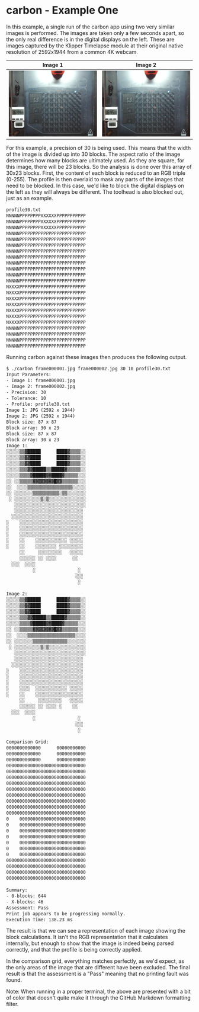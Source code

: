 # carbon - Example One
In this example, a single run of the carbon app using two very similar images is performed. The images are taken only a few seconds apart, so the only real difference is in the digital displays on the left. These are images captured by the Klipper Timelapse module at their original native resolution of 2592x1944 from a common 4K webcam.

| Image 1 | Image 2|
|---------|--------|
|<img src=frame000001.jpg> |<img src=frame000002.jpg>|

For this example, a precision of 30 is being used. This means that the width of the image is divided up into 30 blocks. The aspect ratio of the image determines how many blocks are ultimately used. As they are square, for this image, there will be 23 blocks. So the analysis is done over this array of 30x23 blocks. First, the content of each block is reduced to an RGB triple (0-255). The profile is then overlaid to mask any parts of the images that need to be blocked. In this case, we'd like to block the digital displays on the left as they will always be different. The toolhead is also blocked out, just as an example. 

```
profile30.txt
NNNNNPPPPPPPPXXXXXXPPPPPPPPPPP
NNNNNPPPPPPPPXXXXXXPPPPPPPPPPP
NNNNNPPPPPPPPXXXXXXPPPPPPPPPPP
NNNNNPPPPPPPPPPPPPPPPPPPPPPPPP
NNNNNPPPPPPPPPPPPPPPPPPPPPPPPP
NNNNNPPPPPPPPPPPPPPPPPPPPPPPPP
NNNNNPPPPPPPPPPPPPPPPPPPPPPPPP
NNNNNPPPPPPPPPPPPPPPPPPPPPPPPP
NNNNNPPPPPPPPPPPPPPPPPPPPPPPPP
NNNNNPPPPPPPPPPPPPPPPPPPPPPPPP
NNNNNPPPPPPPPPPPPPPPPPPPPPPPPP
NNNNNPPPPPPPPPPPPPPPPPPPPPPPPP
NXXXXPPPPPPPPPPPPPPPPPPPPPPPPP
NXXXXPPPPPPPPPPPPPPPPPPPPPPPPP
NXXXXPPPPPPPPPPPPPPPPPPPPPPPPP
NXXXXPPPPPPPPPPPPPPPPPPPPPPPPP
NXXXXPPPPPPPPPPPPPPPPPPPPPPPPP
NXXXXPPPPPPPPPPPPPPPPPPPPPPPPP
NXXXXPPPPPPPPPPPPPPPPPPPPPPPPP
NNNNNPPPPPPPPPPPPPPPPPPPPPPPPP
NNNNNPPPPPPPPPPPPPPPPPPPPPPPPP
NNNNNPPPPPPPPPPPPPPPPPPPPPPPPP
NNNNNPPPPPPPPPPPPPPPPPPPPPPPPP
```
Running carbon against these images then produces the following output.
```
$ ./carbon frame000001.jpg frame000002.jpg 30 10 profile30.txt
Input Parameters:
- Image 1: frame000001.jpg
- Image 2: frame000002.jpg
- Precision: 30
- Tolerance: 10
- Profile: profile30.txt
Image 1: JPG (2592 x 1944)
Image 2: JPG (2592 x 1944)
Block size: 87 x 87
Block array: 30 x 23
Block size: 87 x 87
Block array: 30 x 23
Image 1:
░░░░░▒▒▓█████      ████▓▒▒▒▒░░
░░░░░▒▒▓▓████      ████▓▒▒▒▒░░
░░░░░▒▒▓▓████      ████▓▒▒▒▒░░
░░░░░▒▒▒▓▓█████▒▒█████▓▒▒▒▒▒░░
░░░░░▒▒▒▒▓█████▓▓████▓▒▒▒▒▒░░░
░░ ░░▒▒▒▒▒▓▓▓▓▓▓▓▓█▓▓▒▒▒▒▒▒░░░
░░  ░░░░▒▒▒▒▒▒▒▒▒▒▒▒▒▒▒▒▒░░░░░
░░ ░░░░░░░▒▒▒▒▒▒▒▒▒▒░▒▒░░░░░░░
 ░ ░░░░░░░░░░▒░▒░░░░░░░░░░░░░░
   ░░░░░░░░░░░░░░░░░░░░░░░░░░░
   ░░░░░░░░░░░░░░░░░░░░░░░░░░
  ░░░░░░░░░░░░░░░░░░░░░░░░░░░
░    ░░░░░░░░░░░░░░░░░░░░░░░░
░    ░░░░░░░░░░░░░░░░░░░░░░░░
░    ░░░░░░░░░░░░░░░░░░░░░░░░
░    ░░    ░░░░░░░░░░░░ ░░░░░
░    ░░    ░░░░░░░░ ░░░░░░░░░
     ░░     ░░░░░░░░░   ░░░░░
     ░░░░░░ ░░ ░░░░      ░░
  ░░░  ░░░░
          ░                ░
                          ░░░
                           ░

Image 2:
░░░░░▒▒▓█████      ████▓▒▒▒▒░░
░░░░░▒▒▓▓████      ████▓▒▒▒▒░░
░░░░░▒▒▓▓████      ████▓▒▒▒▒░░
░░░░░▒▒▒▓▓█████▒▒█████▓▒▒▒▒▒░░
░░░░░▒▒▒▒▓█████▓▓████▓▒▒▒▒▒░░░
░░ ░░▒▒▒▒▒▓▓▓▓▓▓▓▓█▓▓▒▒▒▒▒▒░░░
░░  ░░░░▒▒▒▒▒▒▒▒▒▒▒▒▒▒▒▒▒▒░░░░
░░ ░░░░░░░▒▒▒▒▒▒▒▒▒▒▒▒▒░░░░░░░
 ░ ░░░░░░░░░░▒░▒░░░░░░░░░░░░░░
   ░░░░░░░░░░░░░░░░░░░░░░░░░░░
   ░░░░░░░░░░░░░░░░░░░░░░░░░░
  ░░░░░░░░░░░░░░░░░░░░░░░░░░░
░    ░░░░░░░░░░░░░░░░░░░░░░░░
░    ░░░░░░░░░░░░░░░░░░░░░░░░
░    ░░░░░░░░░░░░░░░░░░░░░░░░
░    ░░░░  ░░░░░░░░░░░░ ░░░░░
░    ░░    ░░░░░░░░░░░░░░░░░░
     ░░     ░░░░░░░░░   ░░░░░
     ░░░░░░ ░░ ░░░░ ░    ░░
  ░░░  ░░░░
          ░                ░
                          ░░░
                           ░

Comparison Grid:
0000000000000      00000000000
0000000000000      00000000000
0000000000000      00000000000
000000000000000000000000000000
000000000000000000000000000000
000000000000000000000000000000
000000000000000000000000000000
000000000000000000000000000000
000000000000000000000000000000
000000000000000000000000000000
000000000000000000000000000000
000000000000000000000000000000
0    0000000000000000000000000
0    0000000000000000000000000
0    0000000000000000000000000
0    0000000000000000000000000
0    0000000000000000000000000
0    0000000000000000000000000
0    0000000000000000000000000
000000000000000000000000000000
000000000000000000000000000000
000000000000000000000000000000
000000000000000000000000000000

Summary:
- 0-blocks: 644
- X-blocks: 46
Assessment: Pass
Print job appears to be progressing normally.
Execution Time: 138.23 ms
```
The result is that we can see a representation of each image showing the block calculations. It isn't the RGB representation that it calculates internally, but enough to show that the image is indeed being parsed correctly, and that the profile is being correctly applied.

In the comparison grid, everything matches perfectly, as we'd expect, as the only areas of the image that are different have been excluded. The final result is that the assessment is a "Pass" meaning that no printing fault was found.

Note: When running in a proper terminal, the above are presented with a bit of color that doesn't quite make it through the GitHub Markdown formatting filter.
